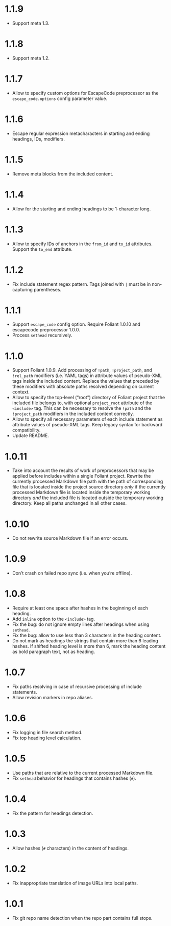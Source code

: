 # 1.1.9

-   Support meta 1.3.

# 1.1.8

-   Support meta 1.2.

# 1.1.7

-   Allow to specify custom options for EscapeCode preprocessor as the `escape_code.options` config parameter value.

# 1.1.6

-   Escape regular expression metacharacters in starting and ending headings, IDs, modifiers.

# 1.1.5

-   Remove meta blocks from the included content.

# 1.1.4

-   Allow for the starting and ending headings to be 1-character long.

# 1.1.3

-   Allow to specify IDs of anchors in the `from_id` and `to_id` attributes. Support the `to_end` attribute.

# 1.1.2

-   Fix include statement regex pattern. Tags joined with `|` must be in non-capturing parentheses.

# 1.1.1

-   Support `escape_code` config option. Require Foliant 1.0.10 and escapecode preprocessor 1.0.0.
-   Process `sethead` recursively.

# 1.1.0

-   Support Foliant 1.0.9. Add processing of `!path`, `!project_path`, and `!rel_path` modifiers (i.e. YAML tags) in attribute values of pseudo-XML tags inside the included content. Replace the values that preceded by these modifiers with absolute paths resolved depending on current context.
-   Allow to specify the top-level (“root”) directory of Foliant project that the included file belongs to, with optional `project_root` attribute of the `<include>` tag. This can be necessary to resolve the `!path` and the `!project_path` modifiers in the included content correctly.
-   Allow to specify all necessary parameters of each include statement as attribute values of pseudo-XML tags. Keep legacy syntax for backward compatibility.
-   Update README.

# 1.0.11

-   Take into account the results of work of preprocessors that may be applied before includes within a single Foliant project. Rewrite the currently processed Markdown file path with the path of corresponding file that is located inside the project source directory *only* if the currently processed Markdown file is located inside the temporary working directory *and* the included file is located outside the temporary working directory. Keep all paths unchanged in all other cases.

# 1.0.10

-   Do not rewrite source Markdown file if an error occurs.

# 1.0.9

-   Don’t crash on failed repo sync (i.e. when you’re offline).

# 1.0.8

-   Require at least one space after hashes in the beginning of each heading.
-   Add `inline` option to the `<include>` tag.
-   Fix the bug: do not ignore empty lines after headings when using `sethead`.
-   Fix the bug: allow to use less than 3 characters in the heading content.
-   Do not mark as headings the strings that contain more than 6 leading hashes. If shifted heading level is more than 6, mark the heading content as bold paragraph text, not as heading.

# 1.0.7

-   Fix paths resolving in case of recursive processing of include statements.
-   Allow revision markers in repo aliases.

# 1.0.6

-   Fix logging in file search method.
-   Fix top heading level calculation.

# 1.0.5

-   Use paths that are relative to the current processed Markdown file.
-   Fix `sethead` behavior for headings that contains hashes (`#`).

# 1.0.4

-   Fix the pattern for headings detection.

# 1.0.3

-   Allow hashes (`#` characters) in the content of headings.

# 1.0.2

-   Fix inappropriate translation of image URLs into local paths.

# 1.0.1

-   Fix git repo name detection when the repo part contains full stops.
